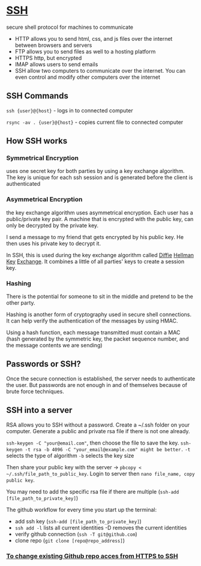 # [SSH](https://www.youtube.com/watch?v=ORcvSkgdA58&feature=youtu.be)

secure shell protocol for machines to communicate

- HTTP allows you to send html, css, and js files over the internet between browsers and servers
- FTP allows you to send files as well to a hosting platform
- HTTPS http, but encrypted
- IMAP allows users to send emails
- SSH allow two computers to communicate over the internet. You can even control and modify other computers over the internet

## SSH Commands

`ssh {user}@{host}` - logs in to connected computer

`rsync -av . {user}@{host}` - copies current file to connected computer

## How SSH works

### Symmetrical Encryption

uses one secret key for both parties by using a key exchange algorithm. The key is unique for each ssh session and is generated before the client is authenticated

### Asymmetrical Encryption

the key exchange algorithm uses asymmetrical encryption. Each user has a public/private key pair. A machine that is encrypted with the public key, can only be decrypted by the private key.

I send a message to my friend that gets encrypted by his public key. He then uses his private key to decrypt it.

In SSH, this is used during the key exchange algorithm called [Diffie](https://www.youtube.com/watch?v=NmM9HA2MQGI) [Hellman](https://www.youtube.com/watch?v=Yjrfm_oRO0w) [Key](https://www.youtube.com/watch?v=vsXMMT2CqqE&t=) [Exchange](https://www.youtube.com/watch?v=NF1pwjL9-DE). It combines a little of all parties' keys to create a session key.

### Hashing

There is the potential for someone to sit in the middle and pretend to be the other party.

Hashing is another form of cryptography used in secure shell connections. It can help verify the authentication of the messages by using HMAC.

Using a hash function, each message transmitted must contain a MAC (hash generated by the symmetric key, the packet sequence number, and the message contents we are sending)

## Passwords or SSH?

Once the secure connection is established, the server needs to authenticate the user. But passwords are not enough in and of themselves because of brute force techniques.

## SSH into a server

RSA allows you to SSH without a password.
Create a ~/.ssh folder on your computer. Generate a public and private rsa file if there is not one already.

`ssh-keygen -C "your@email.com"`, then choose the file to save the key.
`ssh-keygen -t rsa -b 4096 -C "your_email@example.com" might be better.`
`-t` selects the type of algorithm `-b` selects the key size

Then share your public key with the server -> `pbcopy < ~/.ssh/file_path_to_public_key`. Login to server then `nano file_name, copy public key`.

You may need to add the specific rsa file if there are multiple (`ssh-add [file_path_to_private_key]`)

The github workflow for every time you start up the terminal:
 - add ssh key (`ssh-add [file_path_to_private_key]`)
  - `ssh add -l` lists all current identities -D removes the current identities
 - verify github connection (`ssh -T git@github.com`)
 - clone repo (`git clone [repo@repo_address]`)

### [To change existing Github repo acces from HTTPS to SSH](https://pandammonium.org/how-to-change-a-git-repository-from-https-to-ssh/)
